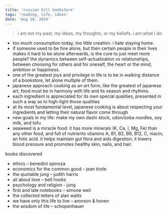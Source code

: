 ```yaml
---
title: 'russian hill bookstore'
tags: 'reading, life, ideas'
date: 'Aug 10, 2024'
---
```


> i am not my past, my ideas, my thoughts, or my beliefs. i am what i do

- too much consumption today, too little creation. i hate staying home.
- if someone used to be fine alone, but then certain people in their lives makes it hard to be alone afterwards, is the cure to just meet more people? the dynamics between self-actualization vs relationships, between choosing for others and for oneself, the heart or the mind, ambition or happiness.
- one of the greatest joys and privilege in life is to be in walking distance of a bookstore, let alone multiple of them.
- japanese approach cooking as an art form, like the greatest of japanese art, food must be in harmony with life and its season and rhythms.
- each ingredient is appreciated for its own special qualities, presented in such a way as to high-light those qualities
- at its most fundamental level, japanese cooking is about respecting your ingredients and letting their natural flavor come through
- new goals in my life: make my own dashi stock, udon/soba noodles, soy milk, and tofu
- seaweed is a miracle food: it has more minerals (K, Ca, I, Mg, Fe) than any other food, and full of nutrients vitamins A, B1, B2, B6, B12, C, niacin, an folic acid. it helps maintain gut flora and aids digestion; it lowers blood pressure and promotes healthy skin, nails, and hair.

books discovered

- ethics – benedict spinoza
- economics for the common good – jean tirole
- the quotable jung – judith harris
- all about love – bell hooks
- psychology and religion - jung
- first and late notebooks – simone weil
- the collected letters of alan watts
- we have only this life to live – aronson & hoven
- the wisdom of life – schopenhauer
